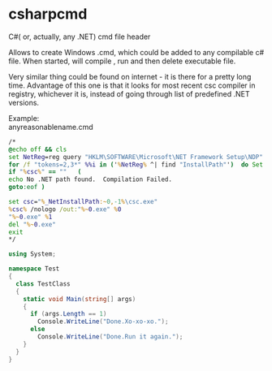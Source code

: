 # csharpcmd
C#( or, actually, any .NET) cmd file header

Allows to create Windows .cmd, which could be added to any compilable c# file. When started, will compile , run and then delete executable file.

Very similar thing could be found on internet - it is there for a pretty long time. Advantage of this one is that it looks for most recent csc compiler in registry, whichever it is, instead of going through list of predefined  .NET versions.

Example:   
anyreasonablename.cmd

```cmd
/*
@echo off && cls
set NetReg=reg query "HKLM\SOFTWARE\Microsoft\NET Framework Setup\NDP" /s
for /f "tokens=2,3*" %%i in ('%NetReg% ^| find "InstallPath"')  do Set csc=%%j
if "%csc%" == ""   (
echo No .NET path found.  Compilation Failed.
goto:eof )

set csc="%_NetInstallPath:~0,-1%\csc.exe"
%csc% /nologo /out:"%~0.exe" %0
"%~0.exe" %1
del "%~0.exe"
exit
*/
```
```c#
using System;

namespace Test
{
  class TestClass
  {
    static void Main(string[] args)
    {
      if (args.Length == 1)
        Console.WriteLine("Done.Xo-xo-xo.");
      else
        Console.WriteLine("Done.Run it again.");
    }
  }
}
```
